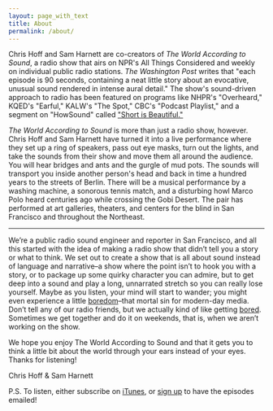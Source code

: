 ```yaml
---
layout: page_with_text
title: About
permalink: /about/
---
```


Chris Hoff and Sam Harnett are co-creators of <i>The World According to Sound</i>, a radio show that airs on NPR's All Things Considered and weekly on individual public radio stations. <i>The Washington Post</i> writes that "each episode is 90 seconds, containing a neat little story about an evocative, unusual sound rendered in intense aural detail." The show's sound-driven approach to radio has been featured on programs like NHPR's "Overheard," KQED's "Earful," KALW's "The Spot," CBC's "Podcast Playlist," and a segment on "HowSound" called ["Short is Beautiful."](http://transom.org/2016/short-is-beautiful/)

<i>The World According to Sound</i> is more than just a radio show, however. Chris Hoff and Sam Harnett have turned it into a live performance where they set up a ring of speakers, pass out eye masks, turn out the lights, and take the sounds from their show and move them all around the audience. You will hear bridges and ants and the gurgle of mud pots. The sounds will transport you inside another person's head and back in time a hundred years to the streets of Berlin. There will be a musical performance by a washing machine, a sonorous tennis match, and a disturbing howl Marco Polo heard centuries ago while crossing the Gobi Desert. The pair has performed at art galleries, theaters, and centers for the blind in San Francisco and throughout the Northeast.

****

We’re a public radio sound engineer and reporter in San Francisco, and all this started with the idea of making a radio show that didn’t tell you a story or what to think. We set out to create a show that is all about sound instead of language and narrative–a show where the point isn’t to hook you with a story, or to package up some quirky character you can admire, but to get deep into a sound and play a long, unnarrated stretch so you can really lose yourself. Maybe as you listen, your mind will start to wander; you might even experience a little [boredom](http://www.tc.umn.edu/~stou0046/kracauer)–that mortal sin for modern-day media. Don’t tell any of our radio friends, but we actually kind of like getting [bored](https://thefogthatkeepsitclear.wordpress.com/2008/07/20/work-and-boredom-from-nietzsche/). Sometimes we get together and do it on weekends, that is, when we aren’t working on the show.

We hope you enjoy The World According to Sound and that it gets you to think a little bit about the world through your ears instead of your eyes. Thanks for listening!

Chris Hoff & Sam Harnett

P.S. To listen, either subscribe on [iTunes](https://itunes.apple.com/us/podcast/the-world-according-to-sound/id1044121359), or <a href="#" data-featherlight='#lightbox-content'>sign up</a> to have the episodes emailed!



